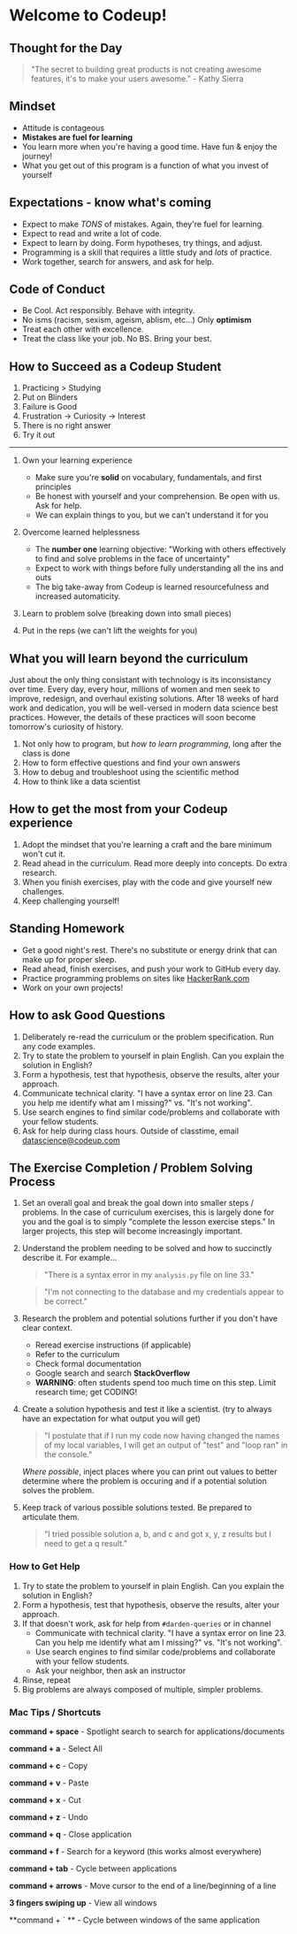 # Welcome to Codeup!

## Thought for the Day
> "The secret to building great products is not creating awesome features, it's to make your users awesome." - Kathy Sierra

## Mindset
- Attitude is contageous
- **Mistakes are fuel for learning**
- You learn more when you're having a good time. Have fun & enjoy the journey!
- What you get out of this program is a function of what you invest of yourself

## Expectations - know what's coming
- Expect to make *TONS* of mistakes. Again, they're fuel for learning.
- Expect to read and write a lot of code.
- Expect to learn by doing. Form hypotheses, try things, and adjust.
- Programming is a skill that requires a little study and *lots* of practice.
- Work together, search for answers, and ask for help.

## Code of Conduct

- Be Cool. Act responsibly. Behave with integrity.
- No isms (racism, sexism, ageism, ablism, etc...) Only **optimism**
- Treat each other with excellence.
- Treat the class like your job. No BS. Bring your best.

## How to Succeed as a Codeup Student

1. Practicing > Studying
1. Put on Blinders
1. Failure is Good
1. Frustration → Curiosity → Interest
1. There is no right answer
1. Try it out

---

1. Own your learning experience

    - Make sure you're **solid** on vocabulary, fundamentals, and first
      principles
    - Be honest with yourself and your comprehension. Be open with us. Ask for
      help.
    - We can explain things to you, but we can't understand it for you

2. Overcome learned helplessness

    - The **number one** learning objective: "Working with others effectively to
      find and solve problems in the face of uncertainty"
    - Expect to work with things before fully understanding all the ins and outs
    - The big take-away from Codeup is learned resourcefulness and increased
      automaticity.

3. Learn to problem solve (breaking down into small pieces)

4. Put in the reps (we can't lift the weights for you)

## What you will learn beyond the curriculum

Just about the only thing consistant with technology is its inconsistancy over
time. Every day, every hour, millions of women and men seek to improve,
redesign, and overhaul existing solutions. After 18 weeks of hard work and
dedication, you will be well-versed in modern data science best practices.
However, the details of these practices will soon become tomorrow's curiosity of
history.

1. Not only how to program, but *how to learn programming*, long after the class
   is done
2. How to form effective questions and find your own answers
3. How to debug and troubleshoot using the scientific method
4. How to think like a data scientist

## How to get the most from your Codeup experience

1. Adopt the mindset that you're learning a craft and the bare minimum won't cut
   it.
2. Read ahead in the curriculum. Read more deeply into concepts. Do extra
   research.
3. When you finish exercises, play with the code and give yourself new
   challenges.
4. Keep challenging yourself!

## Standing Homework
- Get a good night's rest. There's no substitute or energy drink that can make up for proper sleep.
- Read ahead, finish exercises, and push your work to GitHub every day.
- Practice programming problems on sites like [HackerRank.com](https://hackerrank.com)
- Work on your own projects!

<div style="page-break-before: always;"></div>

## How to ask Good Questions

1. Deliberately re-read the curriculum or the problem specification. Run any
   code examples.
2. Try to state the problem to yourself in plain English. Can you explain the
   solution in English?
3. Form a hypothesis, test that hypothesis, observe the results, alter your
   approach.
4. Communicate technical clarity. "I have a syntax error on line 23. Can you
   help me identify what am I missing?" vs. "It's not working".
5. Use search engines to find similar code/problems and collaborate with your
   fellow students.
7. Ask for help during class hours. Outside of classtime, email
   datascience@codeup.com

<div style="page-break-before: always;"></div>

## The Exercise Completion / Problem Solving Process

1. Set an overall goal and break the goal down into smaller steps / problems. In
   the case of curriculum exercises, this is largely done for you and the goal
   is to simply "complete the lesson exercise steps." In larger projects, this
   step will become increasingly important.

2. Understand the problem needing to be solved and how to succinctly describe
   it. For example...

    > "There is a syntax error in my `analysis.py` file on line 33."

    > "I'm not connecting to the database and my credentials appear to be
    > correct."

3. Research the problem and potential solutions further if you don't have clear context.

    - Reread exercise instructions (if applicable)
    - Refer to the curriculum
    - Check formal documentation
    - Google search and search **StackOverflow**
    - **WARNING**: often students spend too much time on this step. Limit
      research time; get CODING!

4. Create a solution hypothesis and test it like a scientist. (try to always
   have an expectation for what output you will get)

    > "I postulate that if I run my code now having changed the names of my local
    > variables, I will get an output of "test" and "loop ran" in the console."

    *Where possible*, inject places where you can print out values to better
    determine where the problem is occuring and if a potential solution solves
    the problem.

5. Keep track of various possible solutions tested. Be prepared to articulate
   them.

    > "I tried possible solution a, b, and c and got x, y, z results but I need
    > to get a q result."


### How to Get Help

1. Try to state the problem to yourself in plain English. Can you explain the solution in English?
2. Form a hypothesis, test that hypothesis, observe the results, alter your approach.
3. If that doesn't work, ask for help from `#darden-queries` or in channel
   - Communicate with technical clarity. "I have a syntax error on line 23. Can you help me identify what am I missing?" vs.  "It's not working". 
   - Use search engines to find similar code/problems and collaborate with your fellow students.
   - Ask your neighbor, then ask an instructor
4. Rinse, repeat
5. Big problems are always composed of multiple, simpler problems. 

### Mac Tips / Shortcuts
**command + space** - Spotlight search to search for applications/documents

**command + a** - Select All

**command + c** - Copy

**command + v** - Paste

**command + x** - Cut

**command + z** - Undo

**command + q** - Close application

**command + f** - Search for a keyword (this works almost everywhere)

**command + tab** - Cycle between applications

**command + arrows** - Move cursor to the end of a line/beginning of a line

**3 fingers swiping up** - View all windows

**command + \` ** - Cycle between windows of the same application